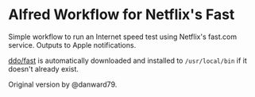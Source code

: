 # Alfred Workflow for Netflix's Fast

Simple workflow to run an Internet speed test using Netflix's fast.com service. Outputs to Apple notifications.

[ddo/fast](https://github.com/ddo/fast) is automatically downloaded and installed to `/usr/local/bin` if it doesn't already exist.

Original version by @danward79.
